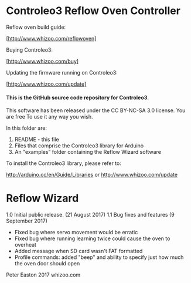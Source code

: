 Controleo3 Reflow Oven Controller
=================================

Reflow oven build guide:

[http://www.whizoo.com/reflowoven]

Buying Controleo3:

[http://www.whizoo.com/buy]

Updating the firmware running on Controleo3:

[http://www.whizoo.com/update]

#### This is the GitHub source code repository for Controleo3.

This software has been released under the CC BY-NC-SA 3.0 license.  You are free
To use it any way you wish.

In this folder are:
1. README - this file
2. Files that comprise the Controleo3 library for Arduino
3. An "examples” folder containing the Reflow Wizard software

To install the Controleo3 library, please refer to:

http://arduino.cc/en/Guide/Libraries or http://www.whizoo.com/update

Reflow Wizard
=============
1.0  Initial public release. (21 August 2017)
1.1  Bug fixes and features (9 September 2017)
  * Fixed bug where servo movement would be erratic
  * Fixed bug where running learning twice could cause the oven to overheat
  * Added message when SD card wasn't FAT formatted
  * Profile commands: added "beep" and ability to specify just how much the oven door should open

Peter Easton 2017
whizoo.com


